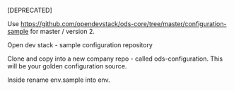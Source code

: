 [DEPRECATED]

Use https://github.com/opendevstack/ods-core/tree/master/configuration-sample for master / version 2.

Open dev stack - sample configuration repository

Clone and copy into a new company repo - called ods-configuration. This will be your golden configuration source.

Inside rename env.sample into env.

